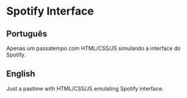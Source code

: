 # Spotify Interface

## Português

Apenas um passatempo com HTML/CSS/JS simulando a interface do Spotify.

## English

Just a pastime with HTML/CSS/JS emulating Spotify interface.
